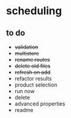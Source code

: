 # scheduling

## to do
- ~~validation~~
- ~~multistore~~
- ~~rename routes~~
- ~~delete old files~~
- ~~refresh on add~~
- refactor results
- product selection
- run now
- delete
- advanced properties
- readme